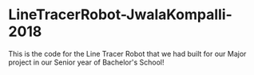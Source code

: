 # LineTracerRobot-JwalaKompalli-2018
This is the code for the Line Tracer Robot that we had built for our Major project in our Senior year of Bachelor's School!
